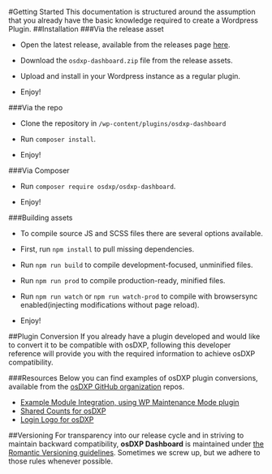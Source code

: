 #Getting Started
This documentation is structured around the assumption that you already have the basic knowledge required to create a Wordpress Plugin.
##Installation
###Via the release asset

 * Open the latest release, available from the releases page [here](https://github.com/osDXP/osdxp-dashboard/releases).

 * Download the `osdxp-dashboard.zip` file from the release assets.

 * Upload and install in your Wordpress instance as a regular plugin.

 * Enjoy!

###Via the repo

 * Clone the repository in `/wp-content/plugins/osdxp-dashboard`

 * Run `composer install`.

 * Enjoy!

###Via Composer

 * Run `composer require osdxp/osdxp-dashboard`.

 * Enjoy!

###Building assets

 * To compile source JS and SCSS files there are several options available.

 * First, run `npm install` to pull missing dependencies.

 * Run `npm run build` to compile development-focused, unminified files.

 * Run `npm run prod` to compile production-ready, minified files.

 * Run `npm run watch` or `npm run watch-prod` to compile with browsersync enabled(injecting modifications without page reload).

 * Enjoy!

##Plugin Conversion
If you already have a plugin developed and would like to convert it to be compatible with osDXP, following this developer reference will provide you with the required information to achieve osDXP compatibility.

###Resources
Below you can find examples of osDXP plugin conversions, available from the [osDXP GitHub organization](https://github.com/osDXP) repos.

 * [Example Module Integration, using WP Maintenance Mode plugin](https://github.com/osDXP/example-module-integration)
 * [Shared Counts for osDXP](https://github.com/osDXP/osdxp-shared-counts)
 * [Login Logo for osDXP](https://github.com/osDXP/osdxp-login-logo)

##Versioning
For transparency into our release cycle and in striving to maintain backward compatibility, **osDXP Dashboard** is maintained under [the Romantic Versioning guidelines](http://blog.legacyteam.info/2015/12/romver-romantic-versioning/). Sometimes we screw up, but we adhere to those rules whenever possible.